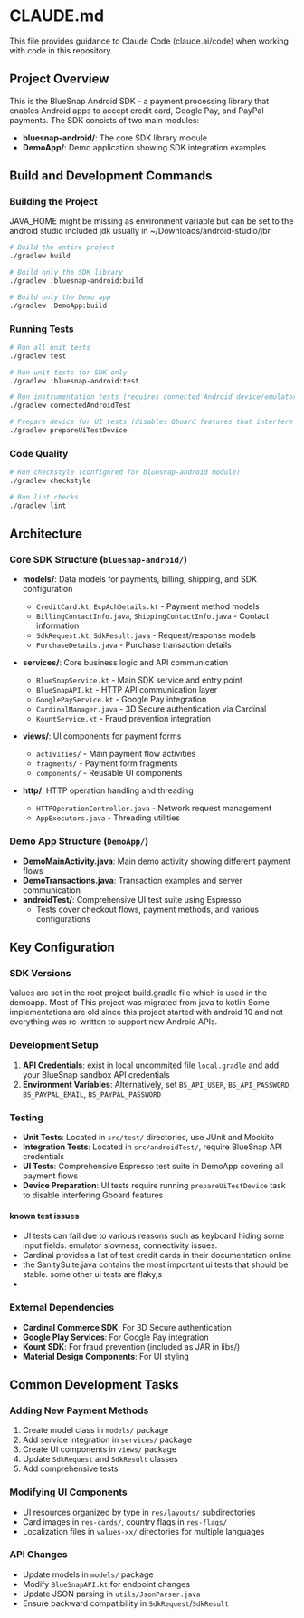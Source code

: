 # CLAUDE.md

This file provides guidance to Claude Code (claude.ai/code) when working with code in this repository.

## Project Overview

This is the BlueSnap Android SDK - a payment processing library that enables Android apps to accept credit card, Google Pay, and PayPal payments. The SDK consists of two main modules:

- **bluesnap-android/**: The core SDK library module
- **DemoApp/**: Demo application showing SDK integration examples

## Build and Development Commands

### Building the Project
JAVA_HOME might be missing as environment variable but can be set to the android studio included jdk usually in  ~/Downloads/android-studio/jbr
```bash
# Build the entire project
./gradlew build

# Build only the SDK library
./gradlew :bluesnap-android:build

# Build only the Demo app
./gradlew :DemoApp:build
```

### Running Tests

```bash
# Run all unit tests
./gradlew test

# Run unit tests for SDK only
./gradlew :bluesnap-android:test

# Run instrumentation tests (requires connected Android device/emulator)
./gradlew connectedAndroidTest

# Prepare device for UI tests (disables Gboard features that interfere with Espresso)
./gradlew prepareUiTestDevice
```

### Code Quality

```bash
# Run checkstyle (configured for bluesnap-android module)
./gradlew checkstyle

# Run lint checks
./gradlew lint
```

## Architecture

### Core SDK Structure (`bluesnap-android/`)

- **models/**: Data models for payments, billing, shipping, and SDK configuration
  - `CreditCard.kt`, `EcpAchDetails.kt` - Payment method models
  - `BillingContactInfo.java`, `ShippingContactInfo.java` - Contact information
  - `SdkRequest.kt`, `SdkResult.java` - Request/response models
  - `PurchaseDetails.java` - Purchase transaction details

- **services/**: Core business logic and API communication
  - `BlueSnapService.kt` - Main SDK service and entry point
  - `BlueSnapAPI.kt` - HTTP API communication layer
  - `GooglePayService.kt` - Google Pay integration
  - `CardinalManager.java` - 3D Secure authentication via Cardinal
  - `KountService.kt` - Fraud prevention integration

- **views/**: UI components for payment forms
  - `activities/` - Main payment flow activities
  - `fragments/` - Payment form fragments
  - `components/` - Reusable UI components

- **http/**: HTTP operation handling and threading
  - `HTTPOperationController.java` - Network request management
  - `AppExecutors.java` - Threading utilities

### Demo App Structure (`DemoApp/`)

- **DemoMainActivity.java**: Main demo activity showing different payment flows
- **DemoTransactions.java**: Transaction examples and server communication
- **androidTest/**: Comprehensive UI test suite using Espresso
  - Tests cover checkout flows, payment methods, and various configurations

## Key Configuration

### SDK Versions
Values are set in the root project build.gradle file which is used in the demoapp.
Most of This project was migrated from java to kotlin
Some implementations are old since this project started with android 10 and not everything was re-written to support new Android APIs.



### Development Setup

1. **API Credentials**: exist in local uncommited file `local.gradle` and add your BlueSnap sandbox API credentials
2. **Environment Variables**: Alternatively, set `BS_API_USER`, `BS_API_PASSWORD`, `BS_PAYPAL_EMAIL`, `BS_PAYPAL_PASSWORD`

### Testing

- **Unit Tests**: Located in `src/test/` directories, use JUnit and Mockito
- **Integration Tests**: Located in `src/androidTest/`, require BlueSnap API credentials
- **UI Tests**: Comprehensive Espresso test suite in DemoApp covering all payment flows
- **Device Preparation**: UI tests require running `prepareUiTestDevice` task to disable interfering Gboard features
#### known test issues
- UI tests can fail due to various reasons such as keyboard hiding some input fields. emulator slowness, connectivity issues.
- Cardinal provides a list of test credit cards in their documentation online
- the SanitySuite.java contains the most important ui tests that should be stable. some other ui tests are flaky,s
- 
### External Dependencies

- **Cardinal Commerce SDK**: For 3D Secure authentication
- **Google Play Services**: For Google Pay integration  
- **Kount SDK**: For fraud prevention (included as JAR in libs/)
- **Material Design Components**: For UI styling

## Common Development Tasks

### Adding New Payment Methods
1. Create model class in `models/` package
2. Add service integration in `services/` package  
3. Create UI components in `views/` package
4. Update `SdkRequest` and `SdkResult` classes
5. Add comprehensive tests

### Modifying UI Components
- UI resources organized by type in `res/layouts/` subdirectories
- Card images in `res-cards/`, country flags in `res-flags/`
- Localization files in `values-xx/` directories for multiple languages

### API Changes
- Update models in `models/` package
- Modify `BlueSnapAPI.kt` for endpoint changes
- Update JSON parsing in `utils/JsonParser.java`
- Ensure backward compatibility in `SdkRequest`/`SdkResult`